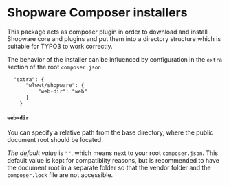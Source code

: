 Shopware Composer installers
=============================

This package acts as composer plugin in order to download and install
Shopware core and plugins and put them into a directory structure
which is suitable for TYPO3 to work correctly.

The behavior of the installer can be influenced by configuration in the `extra` section of the root `composer.json`

```
  "extra": {
      "wlwwt/shopware": {
          "web-dir": "web"
      }
    }
```

#### `web-dir`
You can specify a relative path from the base directory, where the public document root should be located.

*The default value* is `""`, which means next to your root `composer.json`. This default value is kept for compatiblity reasons, but is recommended to have the document root in a separate folder so that the vendor folder and the `composer.lock` file are not accessible.
